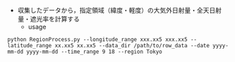 - 収集したデータから，指定領域（緯度・軽度）の大気外日射量・全天日射量・遮光率を計算する
  - usage

```
python RegionProcess.py --longitude_range xxx.xx5 xxx.xx5 --latitude_range xx.xx5 xx.xx5 --data_dir /path/to/row_data --date yyyy-mm-dd yyyy-mm-dd --time_range 9 18 --region Tokyo
```

